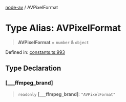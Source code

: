 [node-av](../globals.md) / AVPixelFormat

# Type Alias: AVPixelFormat

> **AVPixelFormat** = `number` & `object`

Defined in: [constants.ts:993](https://github.com/seydx/av/blob/f8631fc881b394300b1479f511d55cf1c370a87f/src/constants/constants.ts#L993)

## Type Declaration

### \[\_\_\_ffmpeg\_brand\]

> `readonly` **\[\_\_\_ffmpeg\_brand\]**: `"AVPixelFormat"`
